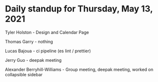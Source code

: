 # Daily standup for Thursday, May 13, 2021

Tyler Holston - Design and Calendar Page

Thomas Garry - nothing

Lucas Bajoua - ci pipeline (es lint / prettier)

Jerry Guo - deepak meeting

Alexander Berryhill-Williams - Group meeting, deepak meeting, worked on collapsible sidebar